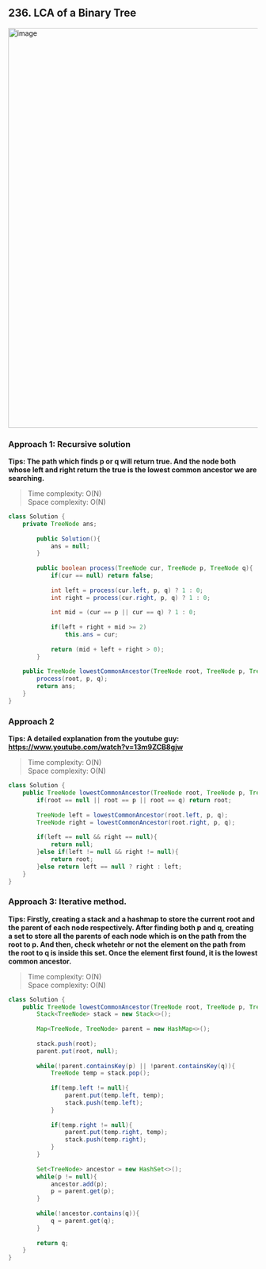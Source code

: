 ## 236. LCA of a Binary Tree

<img width="806" alt="image" src="https://user-images.githubusercontent.com/30597963/54893864-ce32d200-4ef2-11e9-88c6-bd48a759579e.png">

### Approach 1: Recursive solution  
**Tips: The path which finds p or q will return true. And the node both whose left and right return the true is the lowest common ancestor we are searching.**
>Time complexity: O(N)  
 Space complexity: O(N)
``` java
class Solution {
    private TreeNode ans;
        
        public Solution(){
            ans = null;
        }
        
        public boolean process(TreeNode cur, TreeNode p, TreeNode q){
            if(cur == null) return false;
            
            int left = process(cur.left, p, q) ? 1 : 0;
            int right = process(cur.right, p, q) ? 1 : 0;
            
            int mid = (cur == p || cur == q) ? 1 : 0;
            
            if(left + right + mid >= 2) 
                this.ans = cur;
            
            return (mid + left + right > 0);
        }
    
    public TreeNode lowestCommonAncestor(TreeNode root, TreeNode p, TreeNode q) {
        process(root, p, q);
        return ans;
    }
}
```

### Approach 2
**Tips: A detailed explanation from the youtube guy: https://www.youtube.com/watch?v=13m9ZCB8gjw**
>Time complexity: O(N)  
 Space complexity: O(N)
```java
class Solution {
    public TreeNode lowestCommonAncestor(TreeNode root, TreeNode p, TreeNode q) {
        if(root == null || root == p || root == q) return root;
        
        TreeNode left = lowestCommonAncestor(root.left, p, q);
        TreeNode right = lowestCommonAncestor(root.right, p, q);
        
        if(left == null && right == null){
            return null;
        }else if(left != null && right != null){
            return root;
        }else return left == null ? right : left;
    }
}
```

### Approach 3: Iterative method.
**Tips: Firstly, creating a stack and a hashmap to store the current root and the parent of each node respectively. After finding both p and q, creating a set to store all the parents of each node which is on the path from the root to p. And then, check whetehr or not the element on the path from the root to q is inside this set. Once the element first found, it is the lowest common ancestor.**

>Time complexity: O(N)  
 Space complexity: O(N)
```java
class Solution {
    public TreeNode lowestCommonAncestor(TreeNode root, TreeNode p, TreeNode q) {
        Stack<TreeNode> stack = new Stack<>();
        
        Map<TreeNode, TreeNode> parent = new HashMap<>();
        
        stack.push(root);
        parent.put(root, null);
        
        while(!parent.containsKey(p) || !parent.containsKey(q)){
            TreeNode temp = stack.pop();
            
            if(temp.left != null){
                parent.put(temp.left, temp);
                stack.push(temp.left);
            }
            
            if(temp.right != null){
                parent.put(temp.right, temp);
                stack.push(temp.right);
            }
        }
        
        Set<TreeNode> ancestor = new HashSet<>();
        while(p != null){
            ancestor.add(p);
            p = parent.get(p);
        }
        
        while(!ancestor.contains(q)){
            q = parent.get(q);
        }
        
        return q;
    }
}
```






















